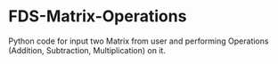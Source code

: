 # FDS-Matrix-Operations
Python code for input two Matrix from user and performing Operations (Addition, Subtraction, Multiplication) on it.
